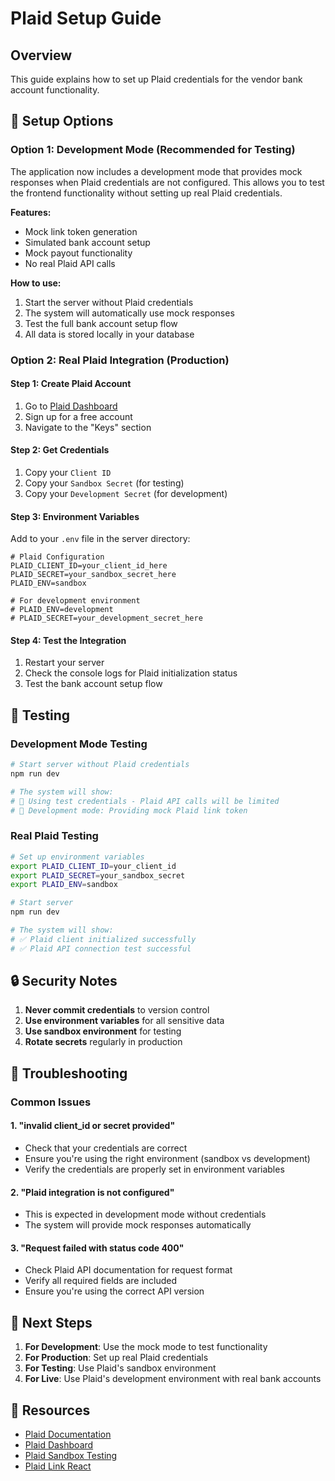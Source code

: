 # Plaid Setup Guide

## Overview
This guide explains how to set up Plaid credentials for the vendor bank account functionality.

## 🔧 Setup Options

### Option 1: Development Mode (Recommended for Testing)
The application now includes a development mode that provides mock responses when Plaid credentials are not configured. This allows you to test the frontend functionality without setting up real Plaid credentials.

**Features:**
- Mock link token generation
- Simulated bank account setup
- Mock payout functionality
- No real Plaid API calls

**How to use:**
1. Start the server without Plaid credentials
2. The system will automatically use mock responses
3. Test the full bank account setup flow
4. All data is stored locally in your database

### Option 2: Real Plaid Integration (Production)

#### Step 1: Create Plaid Account
1. Go to [Plaid Dashboard](https://dashboard.plaid.com/)
2. Sign up for a free account
3. Navigate to the "Keys" section

#### Step 2: Get Credentials
1. Copy your `Client ID`
2. Copy your `Sandbox Secret` (for testing)
3. Copy your `Development Secret` (for development)

#### Step 3: Environment Variables
Add to your `.env` file in the server directory:

```env
# Plaid Configuration
PLAID_CLIENT_ID=your_client_id_here
PLAID_SECRET=your_sandbox_secret_here
PLAID_ENV=sandbox

# For development environment
# PLAID_ENV=development
# PLAID_SECRET=your_development_secret_here
```

#### Step 4: Test the Integration
1. Restart your server
2. Check the console logs for Plaid initialization status
3. Test the bank account setup flow

## 🧪 Testing

### Development Mode Testing
```bash
# Start server without Plaid credentials
npm run dev

# The system will show:
# 📝 Using test credentials - Plaid API calls will be limited
# 📝 Development mode: Providing mock Plaid link token
```

### Real Plaid Testing
```bash
# Set up environment variables
export PLAID_CLIENT_ID=your_client_id
export PLAID_SECRET=your_sandbox_secret
export PLAID_ENV=sandbox

# Start server
npm run dev

# The system will show:
# ✅ Plaid client initialized successfully
# ✅ Plaid API connection test successful
```

## 🔒 Security Notes

1. **Never commit credentials** to version control
2. **Use environment variables** for all sensitive data
3. **Use sandbox environment** for testing
4. **Rotate secrets** regularly in production

## 🐛 Troubleshooting

### Common Issues

#### 1. "invalid client_id or secret provided"
- Check that your credentials are correct
- Ensure you're using the right environment (sandbox vs development)
- Verify the credentials are properly set in environment variables

#### 2. "Plaid integration is not configured"
- This is expected in development mode without credentials
- The system will provide mock responses automatically

#### 3. "Request failed with status code 400"
- Check Plaid API documentation for request format
- Verify all required fields are included
- Ensure you're using the correct API version

## 📝 Next Steps

1. **For Development**: Use the mock mode to test functionality
2. **For Production**: Set up real Plaid credentials
3. **For Testing**: Use Plaid's sandbox environment
4. **For Live**: Use Plaid's development environment with real bank accounts

## 🔗 Resources

- [Plaid Documentation](https://plaid.com/docs/)
- [Plaid Dashboard](https://dashboard.plaid.com/)
- [Plaid Sandbox Testing](https://plaid.com/docs/sandbox/)
- [Plaid Link React](https://github.com/plaid/react-plaid-link) 